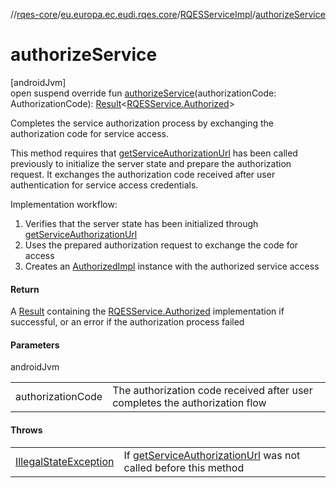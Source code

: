 //[rqes-core](../../../index.md)/[eu.europa.ec.eudi.rqes.core](../index.md)/[RQESServiceImpl](index.md)/[authorizeService](authorize-service.md)

# authorizeService

[androidJvm]\
open suspend override fun [authorizeService](authorize-service.md)(authorizationCode: AuthorizationCode): [Result](https://kotlinlang.org/api/latest/jvm/stdlib/kotlin-stdlib/kotlin/-result/index.html)&lt;[RQESService.Authorized](../-r-q-e-s-service/-authorized/index.md)&gt;

Completes the service authorization process by exchanging the authorization code for service access.

This method requires that [getServiceAuthorizationUrl](get-service-authorization-url.md) has been called previously to initialize the server state and prepare the authorization request. It exchanges the authorization code received after user authentication for service access credentials.

Implementation workflow:

1. 
   Verifies that the server state has been initialized through [getServiceAuthorizationUrl](get-service-authorization-url.md)
2. 
   Uses the prepared authorization request to exchange the code for access
3. 
   Creates an [AuthorizedImpl](-authorized-impl/index.md) instance with the authorized service access

#### Return

A [Result](https://kotlinlang.org/api/latest/jvm/stdlib/kotlin-stdlib/kotlin/-result/index.html) containing the [RQESService.Authorized](../-r-q-e-s-service/-authorized/index.md) implementation if successful,     or an error if the authorization process failed

#### Parameters

androidJvm

| | |
|---|---|
| authorizationCode | The authorization code received after user completes the authorization flow |

#### Throws

| | |
|---|---|
| [IllegalStateException](https://kotlinlang.org/api/latest/jvm/stdlib/kotlin-stdlib/kotlin/-illegal-state-exception/index.html) | If [getServiceAuthorizationUrl](get-service-authorization-url.md) was not called before this method |
